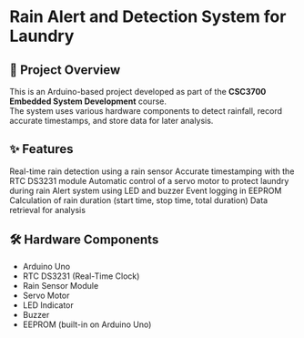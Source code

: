 # Rain Alert and Detection System for Laundry

## 📌 Project Overview
This is an Arduino-based project developed as part of the **CSC3700 Embedded System Development** course.  
The system uses various hardware components to detect rainfall, record accurate timestamps, and store data for later analysis.

## ✨ Features
Real-time rain detection using a rain sensor
Accurate timestamping with the RTC DS3231 module
Automatic control of a servo motor to protect laundry during rain
Alert system using LED and buzzer
Event logging in EEPROM
Calculation of rain duration (start time, stop time, total duration)
Data retrieval for analysis

## 🛠 Hardware Components
- Arduino Uno
- RTC DS3231 (Real-Time Clock)
- Rain Sensor Module
- Servo Motor
- LED Indicator
- Buzzer
- EEPROM (built-in on Arduino Uno)



